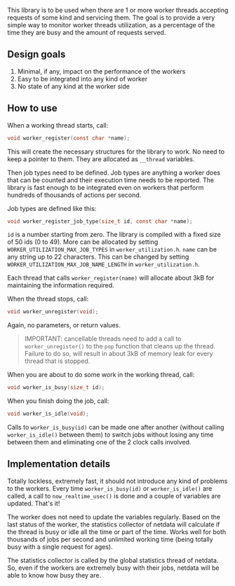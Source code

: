 

This library is to be used when there are 1 or more worker threads accepting requests
of some kind and servicing them. The goal is to provide a very simple way to monitor
worker threads utilization, as a percentage of the time they are busy and the amount
of requests served.

## Design goals

1. Minimal, if any, impact on the performance of the workers
2. Easy to be integrated into any kind of worker
3. No state of any kind at the worker side

## How to use

When a working thread starts, call:

```c
void worker_register(const char *name);
```

This will create the necessary structures for the library to work.
No need to keep a pointer to them. They are allocated as `__thread` variables.

Then job types need to be defined. Job types are anything a worker does that can be
counted and their execution time needs to be reported. The library is fast enough to
be integrated even on workers that perform hundreds of thousands of actions per second.

Job types are defined like this:

```c
void worker_register_job_type(size_t id, const char *name);
```

`id` is a number starting from zero. The library is compiled with a fixed size of 50
ids (0 to 49). More can be allocated by setting `WORKER_UTILIZATION_MAX_JOB_TYPES` in
`worker_utilization.h`. `name` can be any string up to 22 characters. This can be
changed by setting `WORKER_UTILIZATION_MAX_JOB_NAME_LENGTH` in `worker_utilization.h`.

Each thread that calls `worker_register(name)` will allocate about 3kB for maintaining
the information required.

When the thread stops, call:

```c
void worker_unregister(void);
```

Again, no parameters, or return values.

> IMPORTANT: cancellable threads need to add a call to `worker_unregister()` to the
> `pop` function that cleans up the thread. Failure to do so, will result in about
> 3kB of memory leak for every thread that is stopped.

When you are about to do some work in the working thread, call:

```c
void worker_is_busy(size_t id);
```

When you finish doing the job, call:

```c
void worker_is_idle(void);
```

Calls to `worker_is_busy(id)` can be made one after another (without calling
`worker_is_idle()` between them) to switch jobs without losing any time between
them and eliminating one of the 2 clock calls involved.

## Implementation details

Totally lockless, extremely fast, it should not introduce any kind of problems to the
workers. Every time `worker_is_busy(id)` or `worker_is_idle()` are called, a call to
`now_realtime_usec()` is done and a couple of variables are updated. That's it!

The worker does not need to update the variables regularly. Based on the last status
of the worker, the statistics collector of netdata will calculate if the thread is
busy or idle all the time or part of the time. Works well for both thousands of jobs
per second and unlimited working time (being totally busy with a single request for
ages).

The statistics collector is called by the global statistics thread of netdata. So,
even if the workers are extremely busy with their jobs, netdata will be able to know
how busy they are.
